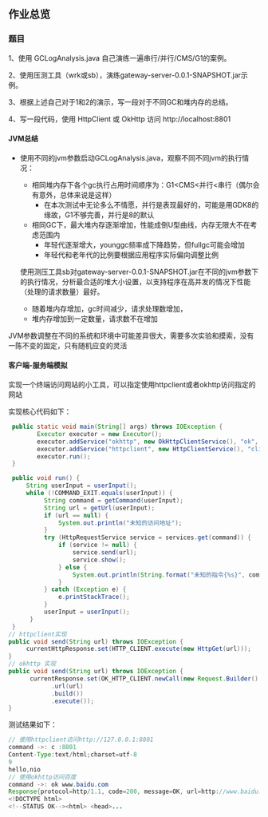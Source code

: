 ## 作业总览



### 题目

1、使用 GCLogAnalysis.java 自己演练一遍串行/并行/CMS/G1的案例。

2、使用压测工具（wrk或sb），演练gateway-server-0.0.1-SNAPSHOT.jar示例。

3、根据上述自己对于1和2的演示，写一段对于不同GC和堆内存的总结。

4、写一段代码，使用 HttpClient 或 OkHttp 访问 http://localhost:8801

#### JVM总结

- 使用不同的jvm参数启动GCLogAnalysis.java，观察不同不同jvm的执行情况：

  - 相同堆内存下各个gc执行占用时间顺序为：G1<CMS<并行<串行（偶尔会有意外，总体来说是这样）
    - 在本次测试中无论多么不情愿，并行是表现最好的，可能是用GDK8的缘故，G1不够完善，并行是8的默认
  - 相同GC下，最大堆内存逐渐增加，性能成倒U型曲线，内存无限大不在考虑范围内
    - 年轻代逐渐增大，younggc频率成下降趋势，但fullgc可能会增加
    - 年轻代和老年代的比例要根据应用程序实际偏向调整比例

  使用测压工具sb对gateway-server-0.0.1-SNAPSHOT.jar在不同的jvm参数下的执行情况，分析最合适的堆大小设置，以支持程序在高并发的情况下性能（处理的请求数量）最好。

  - 随着堆内存增加，gc时间减少，请求处理数增加，
  - 堆内存增加到一定数量，请求数不在增加

JVM参数调整在不同的系统和环境中可能差异很大，需要多次实验和摸索，没有一陈不变的固定，只有随机应变的灵活

#### 客户端-服务端模拟

实现一个终端访问网站的小工具，可以指定使用httpclient或者okhttp访问指定的网站

实现核心代码如下：

```java
 public static void main(String[] args) throws IOException {
        Executor executor = new Executor();
        executor.addService("okhttp", new OkHttpClientService(), "ok", "o");
        executor.addService("httpclient", new HttpClientService(), "client", "c", "cl");
        executor.run();
 }

 public void run() {
     String userInput = userInput();
     while (!COMMAND_EXIT.equals(userInput)) {
          String command = getCommand(userInput);
          String url = getUrl(userInput);
          if (url == null) {
              System.out.println("未知的访问地址");
          }
          try (HttpRequestService service = services.get(command)) {
              if (service != null) {
                  service.send(url);
                  service.show();
              } else {
                  System.out.println(String.format("未知的指令{%s}", command));
              }
          } catch (Exception e) {
              e.printStackTrace();
          }
          userInput = userInput();
      }
 }
// httpclient实现
public void send(String url) throws IOException {
     currentHttpResponse.set(HTTP_CLIENT.execute(new HttpGet(url)));
}
// okhttp 实现
public void send(String url) throws IOException {
      currentResponse.set(OK_HTTP_CLIENT.newCall(new Request.Builder()
            .url(url)
            .build())
            .execute());
}
```

测试结果如下：

```java
// 使用httpclient访问http://127.0.0.1:8801
command ->: c :8801
Content-Type:text/html;charset=utf-8
9
hello,nio
// 使用okhttp访问百度
command ->: ok www.baidu.com
Response{protocol=http/1.1, code=200, message=OK, url=http://www.baidu.com/}
<!DOCTYPE html>
<!--STATUS OK--><html> <head>...

```

